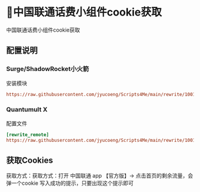 # 🧸中国联通话费小组件cookie获取

中国联通话费小组件cookie获取

## 配置说明

### Surge/ShadowRocket小火箭

安装模块

```ini
https://raw.githubusercontent.com/jyucoeng/Scripts4Me/main/rewrite/10010/10010.sgmodule
```


### Quantumult X

配置文件

```ini
[rewrite_remote]
https://raw.githubusercontent.com/jyucoeng/Scripts4Me/main/rewrite/10010/10010.conf, tag=中国联通话费小组件Cookie, enabled=true

```

## 获取Cookies

获取方式：获取方式：打开  中国联通 app 【官方版】-> 点击首页的剩余流量，会弹一个cookie 写入成功的提示，只要出现这个提示即可


